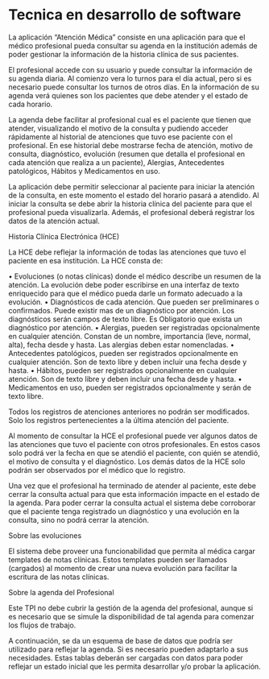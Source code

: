 <!DOCTYPE html>
<html>
<head>
<title>Práctico Integrador Laboratorio 2</title>
</head>
<body>

<h1>Tecnica en desarrollo de software</h1>
<p>
La aplicación “Atención Médica” consiste en una aplicación para que el médico profesional pueda consultar su agenda en la institución además de poder gestionar la información de la historia clínica de sus pacientes.

El profesional accede con su usuario y puede consultar la información de su agenda diaria. Al comienzo vera lo turnos para el día actual, pero si es necesario puede consultar los turnos de otros días. En la información de su agenda verá quienes son los pacientes que debe atender y el estado de cada horario.

La agenda debe facilitar al profesional cual es el paciente que tienen que atender, visualizando el motivo de la consulta y pudiendo acceder rápidamente al historial de atenciones que tuvo ese paciente con el profesional.
En ese historial debe mostrarse fecha de atención, motivo de consulta, diagnóstico, evolución (resumen que detalla el profesional en cada atención que realiza a un paciente), Alergias, Antecedentes patológicos, Hábitos y Medicamentos en uso.

La aplicación debe permitir seleccionar al paciente para iniciar la atención de la consulta, en este momento el estado del horario pasará a atendido. Al iniciar la consulta se debe abrir la historia clínica del paciente para que el profesional pueda visualizarla. Además, el profesional deberá registrar los datos de la atención actual.

Historia Clínica Electrónica (HCE)

La HCE debe reflejar la información de todas las atenciones que tuvo el paciente en esa institución.
La HCE consta de:

•	Evoluciones (o notas clínicas) donde el médico describe un resumen de la atención. La evolución debe poder escribirse en una interfaz de texto enriquecido para que el médico pueda darle un formato adecuado a la evolución.
•	Diagnósticos de cada atención. Que pueden ser preliminares o confirmados. Puede existir mas de un diagnóstico por atención. Los diagnósticos serán campos de texto libre. Es Obligatorio que exista un diagnóstico por atención.
•	Alergias, pueden ser registradas opcionalmente en cualquier atención. Constan de un nombre, importancia (leve, normal, alta), fecha desde y hasta. Las alergias deben estar nomencladas.
•	Antecedentes patológicos, pueden ser registrados opcionalmente en cualquier atención. Son de texto libre y deben incluir una fecha desde y hasta.
•	Hábitos, pueden ser registrados opcionalmente en cualquier atención. Son de texto libre y deben incluir una fecha desde y hasta.
•	Medicamentos en uso, pueden ser registrados opcionalmente y serán de texto libre.

Todos los registros de atenciones anteriores no podrán ser modificados. Solo los registros pertenecientes a la última atención del paciente.

Al momento de consultar la HCE el profesional puede ver algunos datos de las atenciones que tuvo el paciente con otros profesionales. En estos casos solo podrá ver la fecha en que se atendió el paciente, con quién se atendió, el motivo de consulta y el diagnóstico. Los demás datos de la HCE solo podrán ser observados por el médico que lo registro.

Una vez que el profesional ha terminado de atender al paciente, este debe cerrar la consulta actual para que esta información impacte en el estado de la agenda. Para poder cerrar la consulta actual el sistema debe corroborar que el paciente tenga registrado un diagnóstico y una evolución en la consulta, sino no podrá cerrar la atención.

Sobre las evoluciones

El sistema debe proveer una funcionabilidad que permita al médica cargar templates de notas clínicas. Estos templates pueden ser llamados (cargados) al momento de crear una nueva evolución para facilitar la escritura de las notas clínicas.

Sobre la agenda del Profesional

Este TPI no debe cubrir la gestión de la agenda del profesional, aunque si es necesario que se simule la disponibilidad de tal agenda para comenzar los flujos de trabajo.


A continuación, se da un esquema de base de datos que podría ser utilizado para reflejar la agenda. Si es necesario pueden adaptarlo a sus necesidades. Estas tablas deberán ser cargadas con datos para poder reflejar un estado inicial que les permita desarrollar y/o probar la aplicación.

 


 </p>

</body>
</html>